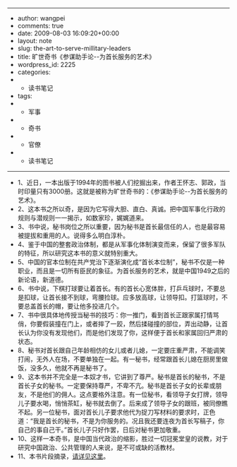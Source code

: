 - ---
- author: wangpei
- comments: true
- date: 2009-08-03 16:09:20+00:00
- layout: note
- slug: the-art-to-serve-millitary-leaders
- title: 旷世奇书《参谋助手论--为首长服务的艺术》
- wordpress_id: 2225
- categories:
- - 读书笔记
- tags:
- - 军事
- - 奇书
- - 官僚
- - 读书笔记
- ---
- 1、近日，一本出版于1994年的图书被人们挖掘出来，作者王怀志、郭政，当时印量只有3000册。这就是被称为旷世奇书的：《参谋助手论--为首长服务的艺术》。
- 2、这本书之所以奇，是因为它写得大胆、直白、真诚。把中国军事化行政的规则与潜规则一一揭示，如数家珍，娓娓道来。
- 3、书中说，秘书岗位之所以重要，因为秘书是首长最信任的人，也是最容易被提拔和重用的人。说得多么明白淳朴。
- 4、鉴于中国的整套政治体制，都是从军事化体制演变而来，保留了很多军队的特征，所以研究这本书的意义就特别重大。
- 5、中国的官本位制在共产党治下逐渐演化成“首长本位制”，秘书不仅是一种职业，而且是一切所有臣民的象征。为首长服务的艺术，就是中国1949之后的新论语，新道德。
- 6、书中说，下棋打球要让着首长。有的首长心宽体胖，打乒乓球时，不要总是扣球，让首长接不到球，弯腰捡球。应多放高球，让领导扣。打篮球时，不要总盖首长的帽，要让他多投进几个。
- 7、书中很具体地传授当秘书的技巧：你一推门，看到首长正跟家属打情骂俏，你要假装撞在门上，或者摔了一跤，然后揉碰撞的部位，弄出动静，让首长认为你没有发现他们，而是他们发现了你，这样便于首长和家属回归严肃的状态。
- 8、秘书对首长跟自己年龄相仿的女儿或者儿媳，一定要庄重严肃，不能调笑打闹，无外人在场，不要单独在一起。有一秘书，经常跟首长儿媳在厨房里做饭，没多久，他就不再是秘书了。
- 9、这本书并不完全是一本奴才书，它讲到了尊严。秘书是首长的秘书，不是首长子女的秘书。一定要保持尊严，不卑不亢。秘书是首长子女的长辈或朋友，不是他们的佣人。这点要格外注意。有一位秘书，看领导子女打牌，领导儿子要水喝，悄悄茶缸，秘书就去倒了。后来成了领导子女的跟班，被同僚瞧不起。另一位秘书，面对首长儿子要求他代为捉刀写材料的要求时，正色道：“我是首长的秘书，不是为你服务的。况且我还要连夜为首长写稿子，你自己的事自己干。”首长儿子只好作罢，日后对秘书更加敬重。
- 10、这样一本奇书，是中国当代政治的缩影，胜过一切冠冕堂皇的说教，对于研究中国政治、公共管理的人来说，是不可或缺的活教材。
- 11、本书片段摘录，[请详见这里](http://blog.sina.com.cn/s/blog_5e9f35ea0100e9l4.html)。
